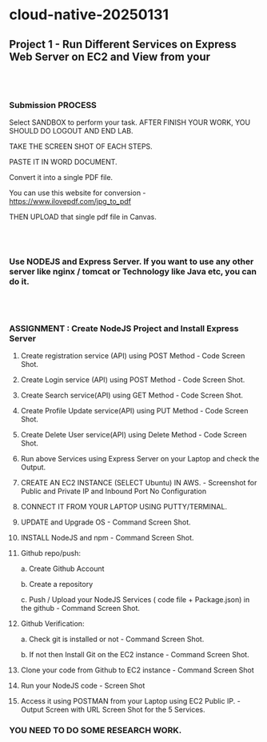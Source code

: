 # cloud-native-20250131
## Project 1 - Run Different Services on Express Web Server on EC2 and View from your
<br><br>
### Submission PROCESS

Select SANDBOX to perform your task. AFTER FINISH YOUR WORK, YOU SHOULD DO LOGOUT AND END LAB.

TAKE THE SCREEN SHOT OF EACH STEPS.

PASTE IT IN WORD DOCUMENT.

Convert it into a single PDF file. 

You can use this website for conversion - https://www.ilovepdf.com/jpg_to_pdf

THEN UPLOAD that single pdf file in Canvas.

<br><br>

### Use NODEJS and Express Server.  If you want to use any other server like nginx / tomcat or Technology like Java etc, you can do it.

<br><br>

### ASSIGNMENT : Create NodeJS Project and Install Express Server

1. Create registration service (API) using POST Method  - Code Screen Shot.

2. Create Login service (API) using POST Method - Code Screen Shot.

3. Create Search service(API) using GET Method -  Code Screen Shot.

4. Create Profile Update service(API) using PUT Method -  Code Screen Shot.

5. Create Delete User service(API) using Delete Method -  Code Screen Shot.

6. Run above Services using Express Server on your Laptop and check the Output. 

7. CREATE AN EC2 INSTANCE (SELECT Ubuntu) IN AWS. - Screenshot for Public and Private IP and Inbound Port No Configuration 

8. CONNECT IT FROM YOUR LAPTOP USING PUTTY/TERMINAL.

9. UPDATE and Upgrade OS - Command Screen Shot.

10. INSTALL NodeJS and npm - Command Screen Shot.

11. Github repo/push:

    a. Create Github Account 

    b. Create a repository

    c. Push / Upload your NodeJS Services ( code file + Package.json) in the github - Command Screen Shot.

13. Github Verification:

    a. Check git is installed or not - Command  Screen Shot.

    b. If not then Install Git on the EC2 instance - Command  Screen Shot.

14. Clone your code from Github to EC2 instance - Command Screen Shot

15. Run your NodeJS code - Screen Shot

16. Access it using POSTMAN from your Laptop using EC2 Public IP. - Output Screen with URL Screen Shot for the 5 Services.

### YOU NEED TO DO SOME RESEARCH WORK.
